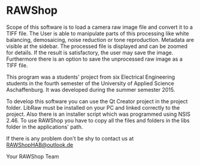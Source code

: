 # RAWShop
Scope of this software is to load a camera raw image file and convert it to a TIFF file. 
The User is able to manipulate parts of this processing like white balancing, demosaicing, noise reduction or tone reproduction. 
Metadata are visible at the sidebar. The processed file is displayed and can be zoomed for details. If the result is satisfactory, 
the user may save the image. Furthermore there is an option to save the unprocessed raw image as a TIFF file.

This program was a students' project from six Electrical Engineering students in the fourth semester of the University of Applied Science Aschaffenburg.
It was developed during the summer semester 2015. 

To develop this software you can use the Qt Creator project in the project folder. LibRaw must be installed on your PC and
linked correctly to the project. Also there is an installer script which was programmed using NSIS 2.46.
To use RAWShop you have to copy all the files and folders in the libs folder in the applications' path.

If there is any problem don't be shy to contact us at RAWShopHAB@outlook.de

Your RAWShop Team 
